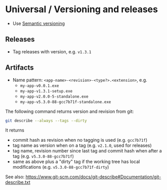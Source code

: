 # Universal / Versioning and releases

- Use [Semantic versioning](http://semver.org/)

## Releases
- Tag releases with version, e.g. `v1.3.1`

## Artifacts
- Name pattern: `<app-name>-<revision>-<type?>.<extension>`, e.g.
  - `my-app-v0.0.1.exe`
  - `my-app-v1.3.1-setup.exe`
  - `my-app-v2.0.0-5-standalone.exe`
  - `my-app-v5.3.0-88-gcc7b71f-standalone.exe`

The following command returns version and revision from git:

```bash
git describe --always --tags --dirty
```

It returns
- commit hash as revision when no tagging is used (e.g. `gcc7b71f`)
- tag name as version when on a tag (e.g. `v2.1.0`, used for releases)
- tag name, revision number since last tag and commit hash when after a tag (e.g. `v5.3.0-88-gcc7b71f`)
- same as above plus a "dirty" tag if the working tree has local modifications (e.g. `v5.3.0-88-gcc7b71f-dirty`)

See also: https://www.git-scm.com/docs/git-describe#Documentation/git-describe.txt
